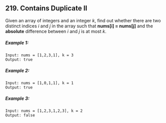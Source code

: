 ## 219. Contains Duplicate II
Given an array of integers and an integer *k*, find out whether there are two distinct indices *i* and *j* in the array such that **nums[i] = nums[j]** and the **absolute** difference between *i* and *j* is at most *k*.

##### Example 1:
```
Input: nums = [1,2,3,1], k = 3
Output: true
```
##### Example 2:
```
Input: nums = [1,0,1,1], k = 1
Output: true
```
##### Example 3:
```
Input: nums = [1,2,3,1,2,3], k = 2
Output: false
```